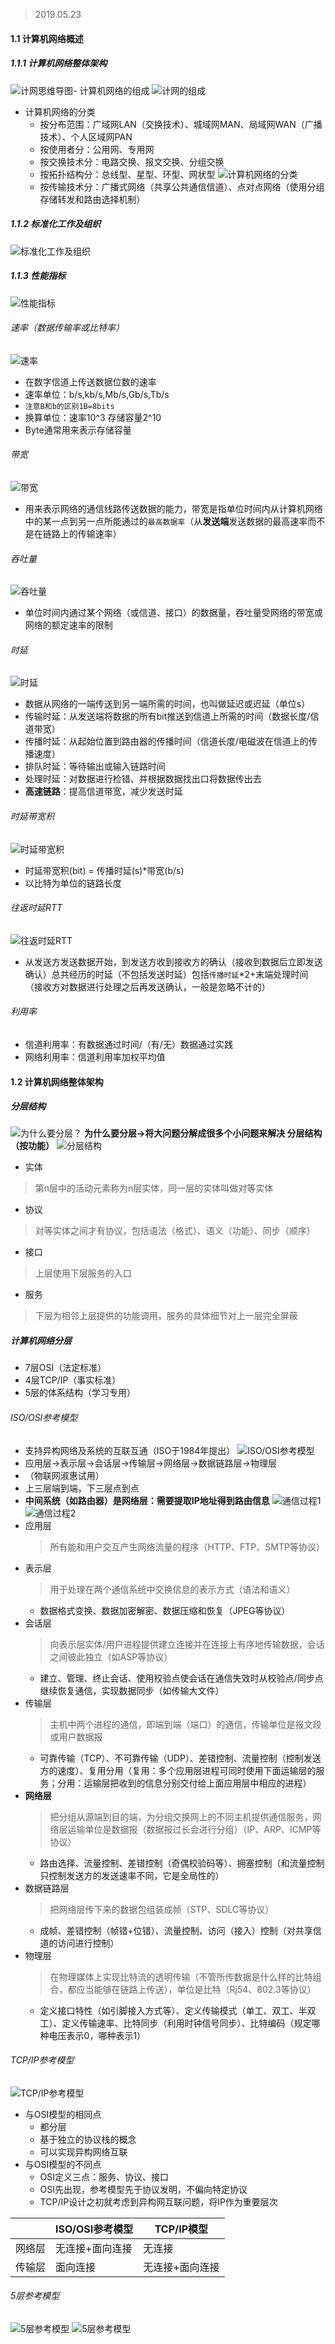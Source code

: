 > 2019.05.23

#### 1.1 计算机网络概述
##### 1.1.1 计算机网络整体架构
![计网思维导图](img/1.1.1.1.png)- 计算机网络的组成
![计网的组成](img/1.1.1.2.png)
- 计算机网络的分类
    - 按分布范围：广域网LAN（交换技术）、城域网MAN、局域网WAN（广播技术）、个人区域网PAN
    - 按使用者分：公用网、专用网
    - 按交换技术分：电路交换、报文交换、分组交换
    - 按拓扑结构分：总线型、星型、环型、网状型
    ![计算机网络的分类](img/1.1.1.3.png)
    - 按传输技术分：广播式网络（共享公共通信信道）、点对点网络（使用分组存储转发和路由选择机制）
##### 1.1.2 标准化工作及组织
![标准化工作及组织](img/1.1.2.png)
##### 1.1.3 性能指标
![性能指标](img/1.1.3.1.png)
###### 速率（数据传输率或比特率）
![速率](img/1.1.3.png)
- 在数字信道上传送数据位数的速率
- 速率单位：b/s,kb/s,Mb/s,Gb/s,Tb/s
- `注意B和b的区别1B=8bits`
- 换算单位：速率10^3 存储容量2^10
- Byte通常用来表示存储容量
###### 带宽
![带宽](img/1.1.3.2.png)
- 用来表示网络的通信线路传送数据的能力，带宽是指单位时间内从计算机网络中的某一点到另一点所能通过的`最高数据率`（从**发送端**发送数据的最高速率而不是在链路上的传输速率）
###### 吞吐量
![吞吐量](img/1.1.3.3.png)
- 单位时间内通过某个网络（或信道、接口）的数据量，吞吐量受网络的带宽或网络的额定速率的限制
###### 时延
![时延](img/1.1.3.4.png)
- 数据从网络的一端传送到另一端所需的时间，也叫做延迟或迟延（单位s）
- 传输时延：从发送端将数据的所有bit推送到信道上所需的时间（数据长度/信道带宽）
- 传播时延：从起始位置到路由器的传播时间（信道长度/电磁波在信道上的传播速度）
- 排队时延：等待输出或输入链路时间
- 处理时延：对数据进行检错、并根据数据找出口将数据传出去
- **高速链路**：提高信道带宽，减少发送时延
###### 时延带宽积
![时延带宽积](img/1.1.3.5.png)
- 时延带宽积(bit) = 传播时延(s)*带宽(b/s)
- 以比特为单位的链路长度
###### 往返时延RTT
![往返时延RTT](img/1.1.3.6.png)
- 从发送方发送数据开始，到发送方收到接收方的确认（接收到数据后立即发送确认）总共经历的时延（不包括发送时延）包括`传播时延`*2+末端处理时间（接收方对数据进行处理之后再发送确认，一般是忽略不计的）
###### 利用率
- 信道利用率：有数据通过时间/（有/无）数据通过实践
- 网络利用率：信道利用率加权平均值
#### 1.2 计算机网络整体架构
##### 分层结构
![为什么要分层？](img/1.2.1.png)
**为什么要分层->将大问题分解成很多个小问题来解决 分层结构（按功能）**
![分层结构](img/1.2.2.png)
- 实体
> 第n层中的活动元素称为n层实体，同一层的实体叫做对等实体
- 协议
> 对等实体之间才有协议，包括语法（格式）、语义（功能）、同步（顺序）
- 接口
> 上层使用下层服务的入口
- 服务
> 下层为相邻上层提供的功能调用，服务的具体细节对上一层完全屏蔽
##### 计算机网络分层
- 7层OSI（法定标准）
- 4层TCP/IP（事实标准）
- 5层的体系结构（学习专用）
###### ISO/OSI参考模型
- 支持异构网络及系统的互联互通（ISO于1984年提出）
![ISO/OSI参考模型](img/1.2.3.png)
- 应用层->表示层->会话层->传输层->网络层->数据链路层->物理层
- （物联网淑惠试用）
- 上三层端到端，下三层点到点
- **中间系统（如路由器）是网络层：需要提取IP地址得到路由信息**
![通信过程1](img/1.2.4.png)
![通信过程2](img/1.2.5.png)
- 应用层
    > 所有能和用户交互产生网络流量的程序（HTTP、FTP、SMTP等协议）
- 表示层
    > 用于处理在两个通信系统中交换信息的表示方式（语法和语义）
    - 数据格式变换、数据加密解密、数据压缩和恢复（JPEG等协议）
- 会话层
    > 向表示层实体/用户进程提供建立连接并在连接上有序地传输数据，会话之间彼此独立（如ASP等协议）
    - 建立、管理、终止会话、使用校验点使会话在通信失效时从校验点/同步点继续恢复通信，实现数据同步（如传输大文件）
- 传输层
    > 主机中两个进程的通信，即端到端（端口）的通信，传输单位是报文段或用户数据报
    - 可靠传输（TCP）、不可靠传输（UDP）、差错控制、流量控制（控制发送方的速度）、复用分用（复用：多个应用层进程可同时使用下面运输层的服务；分用：运输层把收到的信息分别交付给上面应用层中相应的进程）
- **网络层**
    > 把分组从源端到目的端，为分组交换网上的不同主机提供通信服务，网络层运输单位是数据报（数据报过长会进行分组）（IP、ARP、ICMP等协议）
    - 路由选择、流量控制、差错控制（奇偶校验码等）、拥塞控制（和流量控制只控制发送方的发送速率不同，它是全局性的）
- 数据链路层
    > 把网络层传下来的数据包组装成帧（STP、SDLC等协议）
    - 成帧、差错控制（帧错+位错）、流量控制、访问（接入）控制（对共享信道的访问进行控制）
- 物理层
    > 在物理媒体上实现比特流的透明传输（不管所传数据是什么样的比特组合，都应当能够在链路上传送），单位是比特（Rj54、802.3等协议）
    - 定义接口特性（如引脚接入方式等）、定义传输模式（单工、双工、半双工）、定义传输速率、比特同步（利用时钟信号同步）、比特编码（规定哪种电压表示0，哪种表示1）
###### TCP/IP参考模型
![TCP/IP参考模型](img/1.2.6.png)
- 与OSI模型的相同点
    - 都分层
    - 基于独立的协议栈的概念
    - 可以实现异构网络互联
- 与OSI模型的不同点
    - OSI定义三点：服务、协议、接口
    - OSI先出现，参考模型先于协议发明，不偏向特定协议
    - TCP/IP设计之初就考虑到异构网互联问题，将IP作为重要层次

| |ISO/OSI参考模型|TCP/IP模型|
-|-|-|
|网络层|无连接+面向连接|无连接|
|传输层|面向连接|无连接+面向连接|
###### 5层参考模型
 ![5层参考模型](img/1.2.7.png)
 ![5层参考模型](img/1.2.8.png)




